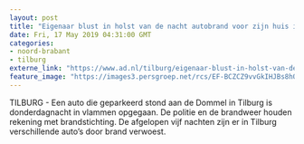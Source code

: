```yaml
---
layout: post
title: "Eigenaar blust in holst van de nacht autobrand voor zijn huis in Tilburg: ‘Werd wakker van harde knal’"
date: Fri, 17 May 2019 04:31:00 GMT
categories: 
- noord-brabant 
- tilburg 
externe_link: "https://www.ad.nl/tilburg/eigenaar-blust-in-holst-van-de-nacht-autobrand-voor-zijn-huis-in-tilburg-werd-wakker-van-harde-knal~a7f5e8e6/"
feature_image: "https://images3.persgroep.net/rcs/EF-BCZCZ9vvGkIHJBs8hQnbUfYg/diocontent/148578660/_fitwidth/400/?appId=21791a8992982cd8da851550a453bd7f&quality=0.7"
---
```


TILBURG - Een auto die geparkeerd stond aan de Dommel in Tilburg is donderdagnacht in vlammen opgegaan. De politie en de brandweer houden rekening met brandstichting. De afgelopen vijf nachten zijn er in Tilburg verschillende auto’s door brand verwoest.
